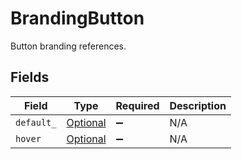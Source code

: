 # BrandingButton

Button branding references.


## Fields

| Field                                                           | Type                                                            | Required                                                        | Description                                                     |
| --------------------------------------------------------------- | --------------------------------------------------------------- | --------------------------------------------------------------- | --------------------------------------------------------------- |
| `default_`                                                      | [Optional<BrandingImage>](../../models/shared/BrandingImage.md) | :heavy_minus_sign:                                              | N/A                                                             |
| `hover`                                                         | [Optional<BrandingImage>](../../models/shared/BrandingImage.md) | :heavy_minus_sign:                                              | N/A                                                             |
